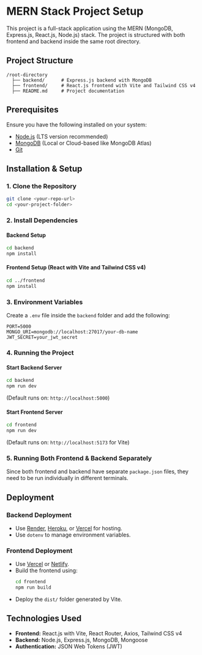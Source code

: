 # MERN Stack Project Setup

This project is a full-stack application using the MERN (MongoDB, Express.js, React.js, Node.js) stack. The project is structured with both frontend and backend inside the same root directory.

## Project Structure

```
/root-directory
  ├── backend/      # Express.js backend with MongoDB
  ├── frontend/     # React.js frontend with Vite and Tailwind CSS v4
  ├── README.md     # Project documentation
```

## Prerequisites

Ensure you have the following installed on your system:

- [Node.js](https://nodejs.org/) (LTS version recommended)
- [MongoDB](https://www.mongodb.com/) (Local or Cloud-based like MongoDB Atlas)
- [Git](https://git-scm.com/)

## Installation & Setup

### 1. Clone the Repository

```bash
git clone <your-repo-url>
cd <your-project-folder>
```

### 2. Install Dependencies

#### Backend Setup

```bash
cd backend
npm install
```

#### Frontend Setup (React with Vite and Tailwind CSS v4)

```bash
cd ../frontend
npm install
```

### 3. Environment Variables

Create a `.env` file inside the `backend` folder and add the following:

```
PORT=5000
MONGO_URI=mongodb://localhost:27017/your-db-name
JWT_SECRET=your_jwt_secret
```

### 4. Running the Project

#### Start Backend Server

```bash
cd backend
npm run dev
```

(Default runs on: `http://localhost:5000`)

#### Start Frontend Server

```bash
cd frontend
npm run dev
```

(Default runs on: `http://localhost:5173` for Vite)

### 5. Running Both Frontend & Backend Separately

Since both frontend and backend have separate `package.json` files, they need to be run individually in different terminals.

## Deployment

### Backend Deployment

- Use [Render](https://render.com/), [Heroku](https://www.heroku.com/), or [Vercel](https://vercel.com/) for hosting.
- Use `dotenv` to manage environment variables.

### Frontend Deployment

- Use [Vercel](https://vercel.com/) or [Netlify](https://www.netlify.com/).
- Build the frontend using:
  ```bash
  cd frontend
  npm run build
  ```
- Deploy the `dist/` folder generated by Vite.

## Technologies Used

- **Frontend:** React.js with Vite, React Router, Axios, Tailwind CSS v4
- **Backend:** Node.js, Express.js, MongoDB, Mongoose
- **Authentication:** JSON Web Tokens (JWT)

